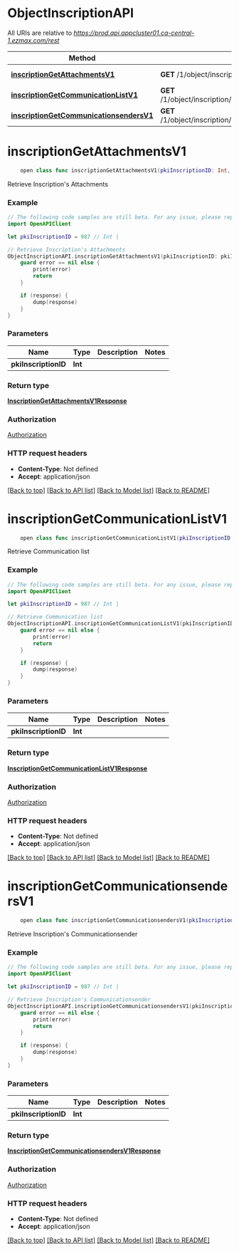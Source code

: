 # ObjectInscriptionAPI

All URIs are relative to *https://prod.api.appcluster01.ca-central-1.ezmax.com/rest*

Method | HTTP request | Description
------------- | ------------- | -------------
[**inscriptionGetAttachmentsV1**](ObjectInscriptionAPI.md#inscriptiongetattachmentsv1) | **GET** /1/object/inscription/{pkiInscriptionID}/getAttachments | Retrieve Inscription&#39;s Attachments
[**inscriptionGetCommunicationListV1**](ObjectInscriptionAPI.md#inscriptiongetcommunicationlistv1) | **GET** /1/object/inscription/{pkiInscriptionID}/getCommunicationList | Retrieve Communication list
[**inscriptionGetCommunicationsendersV1**](ObjectInscriptionAPI.md#inscriptiongetcommunicationsendersv1) | **GET** /1/object/inscription/{pkiInscriptionID}/getCommunicationsenders | Retrieve Inscription&#39;s Communicationsender


# **inscriptionGetAttachmentsV1**
```swift
    open class func inscriptionGetAttachmentsV1(pkiInscriptionID: Int, completion: @escaping (_ data: InscriptionGetAttachmentsV1Response?, _ error: Error?) -> Void)
```

Retrieve Inscription's Attachments



### Example
```swift
// The following code samples are still beta. For any issue, please report via http://github.com/OpenAPITools/openapi-generator/issues/new
import OpenAPIClient

let pkiInscriptionID = 987 // Int | 

// Retrieve Inscription's Attachments
ObjectInscriptionAPI.inscriptionGetAttachmentsV1(pkiInscriptionID: pkiInscriptionID) { (response, error) in
    guard error == nil else {
        print(error)
        return
    }

    if (response) {
        dump(response)
    }
}
```

### Parameters

Name | Type | Description  | Notes
------------- | ------------- | ------------- | -------------
 **pkiInscriptionID** | **Int** |  | 

### Return type

[**InscriptionGetAttachmentsV1Response**](InscriptionGetAttachmentsV1Response.md)

### Authorization

[Authorization](../README.md#Authorization)

### HTTP request headers

 - **Content-Type**: Not defined
 - **Accept**: application/json

[[Back to top]](#) [[Back to API list]](../README.md#documentation-for-api-endpoints) [[Back to Model list]](../README.md#documentation-for-models) [[Back to README]](../README.md)

# **inscriptionGetCommunicationListV1**
```swift
    open class func inscriptionGetCommunicationListV1(pkiInscriptionID: Int, completion: @escaping (_ data: InscriptionGetCommunicationListV1Response?, _ error: Error?) -> Void)
```

Retrieve Communication list



### Example
```swift
// The following code samples are still beta. For any issue, please report via http://github.com/OpenAPITools/openapi-generator/issues/new
import OpenAPIClient

let pkiInscriptionID = 987 // Int | 

// Retrieve Communication list
ObjectInscriptionAPI.inscriptionGetCommunicationListV1(pkiInscriptionID: pkiInscriptionID) { (response, error) in
    guard error == nil else {
        print(error)
        return
    }

    if (response) {
        dump(response)
    }
}
```

### Parameters

Name | Type | Description  | Notes
------------- | ------------- | ------------- | -------------
 **pkiInscriptionID** | **Int** |  | 

### Return type

[**InscriptionGetCommunicationListV1Response**](InscriptionGetCommunicationListV1Response.md)

### Authorization

[Authorization](../README.md#Authorization)

### HTTP request headers

 - **Content-Type**: Not defined
 - **Accept**: application/json

[[Back to top]](#) [[Back to API list]](../README.md#documentation-for-api-endpoints) [[Back to Model list]](../README.md#documentation-for-models) [[Back to README]](../README.md)

# **inscriptionGetCommunicationsendersV1**
```swift
    open class func inscriptionGetCommunicationsendersV1(pkiInscriptionID: Int, completion: @escaping (_ data: InscriptionGetCommunicationsendersV1Response?, _ error: Error?) -> Void)
```

Retrieve Inscription's Communicationsender



### Example
```swift
// The following code samples are still beta. For any issue, please report via http://github.com/OpenAPITools/openapi-generator/issues/new
import OpenAPIClient

let pkiInscriptionID = 987 // Int | 

// Retrieve Inscription's Communicationsender
ObjectInscriptionAPI.inscriptionGetCommunicationsendersV1(pkiInscriptionID: pkiInscriptionID) { (response, error) in
    guard error == nil else {
        print(error)
        return
    }

    if (response) {
        dump(response)
    }
}
```

### Parameters

Name | Type | Description  | Notes
------------- | ------------- | ------------- | -------------
 **pkiInscriptionID** | **Int** |  | 

### Return type

[**InscriptionGetCommunicationsendersV1Response**](InscriptionGetCommunicationsendersV1Response.md)

### Authorization

[Authorization](../README.md#Authorization)

### HTTP request headers

 - **Content-Type**: Not defined
 - **Accept**: application/json

[[Back to top]](#) [[Back to API list]](../README.md#documentation-for-api-endpoints) [[Back to Model list]](../README.md#documentation-for-models) [[Back to README]](../README.md)


